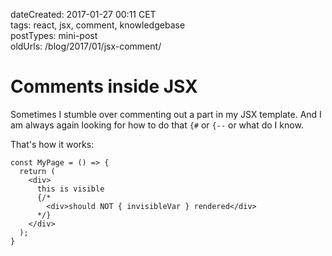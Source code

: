 dateCreated: 2017-01-27 00:11 CET  
tags: react, jsx, comment, knowledgebase    
postTypes: mini-post  
oldUrls: /blog/2017/01/jsx-comment/  

# Comments inside JSX

Sometimes I stumble over commenting out a part in my JSX template.
And I am always again looking for how to do that `{#` or `{--`
or what do I know.

That's how it works:

```text
const MyPage = () => {
  return (
    <div>
      this is visible
      {/*
        <div>should NOT { invisibleVar } rendered</div>
      */}
    </div>
  );
}
```
